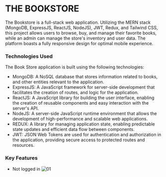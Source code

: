 # THE BOOKSTORE

The Bookstore is a full-stack web application. Utilizing the MERN stack (MongoDB, ExpressJS, ReactJS, NodeJS), JWT, Redux, and Tailwind CSS, this project allows users to browse, buy, and manage their favorite books, while an admin can manage the store's inventory and user data. The platform boasts a fully responsive design for optimal mobile experience.

### Technologies Used

The Book Store application is built using the following technologies:
  -  MongoDB: A NoSQL database that stores information related to books, and other entities relevant to the application.
  -  ExpressJS: A JavaScript framework for server-side development that facilitates the creation of routes, and logic for the application.
  -  ReactJS: A JavaScript library for building the user interface, enabling the creation of reusable components and easy interaction with the server's API.
  -  NodeJS: A server-side JavaScript runtime environment that allows the development of high-performance and scalable web applications.
  -  REDUX: A library for managing application state, enabling predictable state updates and efficient data flow between components.
  -  JWT: JSON Web Tokens are used for authentication and authorization in the application, providing secure access to protected routes and resources.

### Key Features
  - Not logged in
    ![01](https://github.com/SGopinath89/IT22342024BookStore/assets/129876238/5ae7991e-be30-4416-8eeb-1d7301ea1dfc)
